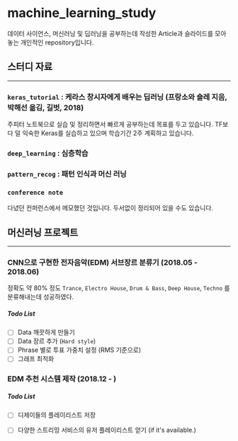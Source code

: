 # machine_learning_study

데이터 사이언스, 머신러닝 및 딥러닝을 공부하는데 작성한 Article과 슬라이드를 모아놓는 개인적인 repository입니다.


## 스터디 자료
---

### `keras_tutorial` : 케라스 창시자에게 배우는 딥러닝 (프랑소와 숄레 지음, 박해선 옮김, 길벗, 2018)
주피터 노트북으로 실습 및 정리하면서 빠르게 공부하는데 목표를 두고 있습니다. TF보다 덜 익숙한 Keras를 실습하고 있으며 학습기간 2주 계획하고 있습니다.

### `deep_learning` : 심층학습

### `pattern_recog` : 패턴 인식과 머신 러닝


### `conference note`
다녔던 컨퍼런스에서 메모했던 것입니다. 두서없이 정리되어 있을 수도 있습니다.

## 머신러닝 프로젝트
---
### CNN으로 구현한 전자음악(EDM) 서브장르 분류기 (2018.05 - 2018.06)
정확도 약 80% 정도 `Trance`, `Electro House`, `Drum & Bass`, `Deep House`, `Techno` 를 분류해내는데 성공하였다. 
##### Todo List
- [ ] Data 깨끗하게 만들기
- [ ] Data 장르 추가 (`Hard style`)
- [ ] Phrase 별로 투표 가중치 설정 (RMS 기준으로)
- [ ] 그래프 최적화

### EDM 추천 시스템 제작 (2018.12 - )
##### Todo List
- [ ] 디제이들의 플레이리스트 저장
- [ ] 다양한 스트리밍 서비스의 유저 플레이리스트 얻기 (if it's available.)

